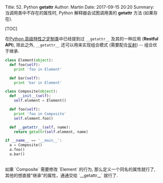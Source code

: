 Title: 52. Python __getattr__
Author: Martin
Date: 2017-09-15 20:20
Summary: 当调用类中不存在的属性时, Python 解释器会试图调用类的 __getattr__ 方法 (如果存在).

[TOC]

在[Python 高级特性之定制类](http://blog.smallcpp.cn/python-gao-ji-te-xing-zhi-ding-zhi-lei.html#9595getattr9595)中已经提到过 `__getattr__` 及其的一种应用 (**Restful API**), 除此之外, `__getattr__` 还可以用来实现组合模式 (需要配合[反射](http://blog.smallcpp.cn/51-python-fan-she-zi-sheng.html)) -- 组合优于继承.

```python
class Element(object):
  def foo(self):
    print 'foo in Element'

  def bar(self):
    print 'bar in Element'

class Composite(object):
  def __init__(self):
    self.element = Element()

  def foo(self):
    print 'foo in Composite'
    self.element.foo()

  def __getattr__(self, name):
    return getattr(self.element, name)

if __name__ == '__main__':
  a = Composite()
  a.foo()
  a.bar()
```
<br>
如果 `Composite` 需要修改 `Element` 的行为, 那么定义一个同名的属性就行了, 其他的想直接"继承"的属性，通通交给 `__getattr__` 就行了.
